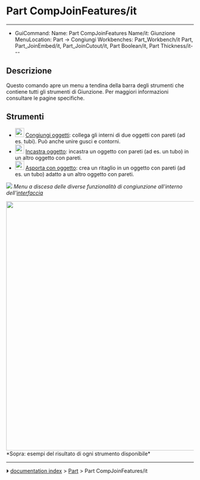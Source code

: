 # Part CompJoinFeatures/it
---
- GuiCommand:   Name: Part CompJoinFeatures   Name/it: Giunzione   MenuLocation: Part -> Congiungi   Workbenches: Part_Workbench/it   Part, Part_JoinEmbed/it, Part_JoinCutout/it, Part Boolean/it, Part Thickness/it---


</div>

## Descrizione

Questo comando apre un menu a tendina della barra degli strumenti che contiene tutti gli strumenti di Giunzione. Per maggiori informazioni consultare le pagine specifiche.

## Strumenti


<div class="mw-translate-fuzzy">

-   <img alt="" src=images/Part_JoinConnect.svg  style="width:24px;"> [Congiungi oggetti](Part_JoinConnect/it.md): collega gli interni di due oggetti con pareti (ad es. tubi). Può anche unire gusci e contorni.
-   <img alt="" src=images/Part_JoinEmbed.svg  style="width:24px;"> [Incastra oggetto](Part_JoinEmbed/it.md): incastra un oggetto con pareti (ad es. un tubo) in un altro oggetto con pareti.
-   <img alt="" src=images/Part_JoinCutout.svg  style="width:24px;"> [Asporta con oggetto](Part_JoinCutout/it.md): crea un ritaglio in un oggetto con pareti (ad es. un tubo) adatto a un altro oggetto con pareti.


</div>

![](images/JoinFeatures_dropdownToolbarButton.png ) 
*Menu a discesa delle diverse funzionalità di congiunzione all'interno dell'[interfaccia](interface/it.md)*

<img alt="" src=images/JoinFeatures_demo.png  style="width:668px;"> 
*Sopra: esempi del risultato di ogni strumento disponibile*


<div class="mw-translate-fuzzy">





</div>



---
⏵ [documentation index](../README.md) > [Part](Part_Workbench.md) > Part CompJoinFeatures/it

